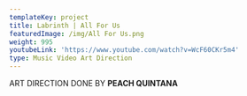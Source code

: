 ```yaml
---
templateKey: project
title: Labrinth | All For Us
featuredImage: /img/All For Us.png
weight: 995
youtubeLink: 'https://www.youtube.com/watch?v=WcF60CKr5m4'
type: Music Video Art Direction
---
```

ART DIRECTION DONE BY **PEACH QUINTANA**
